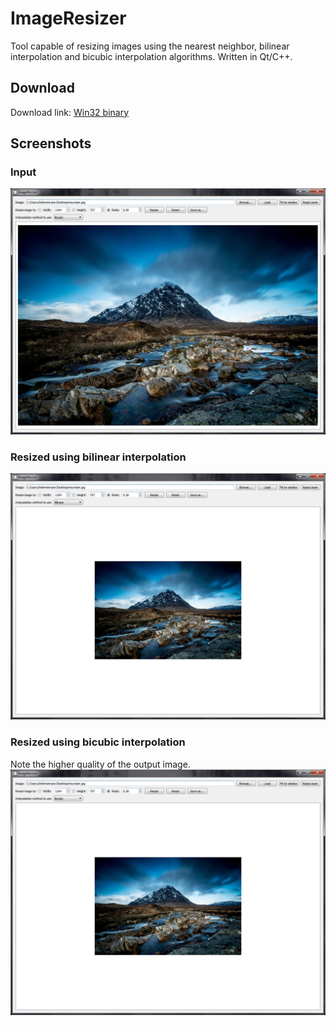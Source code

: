 # ImageResizer
Tool capable of resizing images using the nearest neighbor, bilinear interpolation and bicubic interpolation algorithms. Written in Qt/C++.

## Download
Download link: [Win32 binary](https://github.com/Extender/ImageResizer/raw/master/bin/imageresizer-v1.0-bin-win32.zip)

## Screenshots

### Input
![Screenshot of input](ScreenshotInput.png)

### Resized using bilinear interpolation
![Screenshot of resized image using bilinear interpolation](ScreenshotResizedBilinear.png)

### Resized using bicubic interpolation
Note the higher quality of the output image.
![Screenshot of resized image using bicubic interpolation](ScreenshotResizedBicubic.png)
